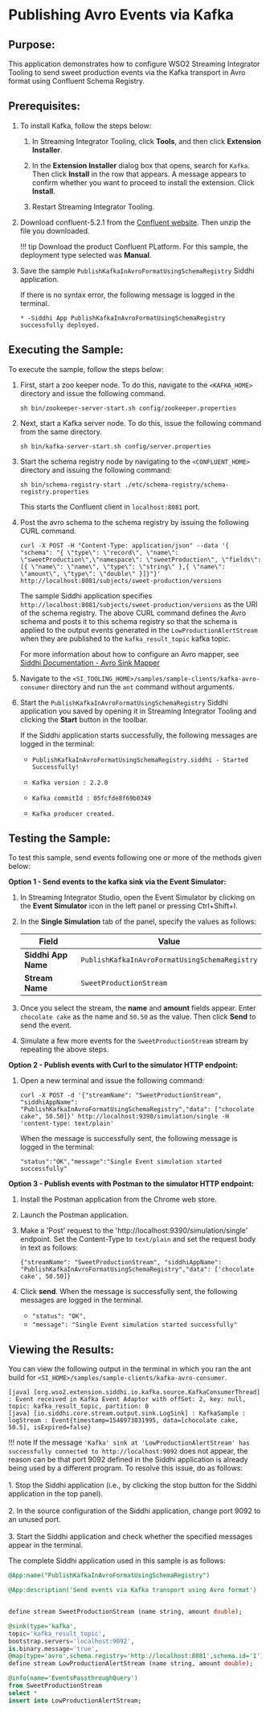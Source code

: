 # Publishing Avro Events via Kafka

## Purpose:

This application demonstrates how to configure WSO2 Streaming Integrator Tooling to send sweet production events via the Kafka transport in Avro format using Confluent Schema Registry.

## Prerequisites:

1. To install Kafka, follow the steps below:

	1. In Streaming Integrator Tooling, click **Tools**, and then click **Extension Installer**.
	
	2. In the **Extension Installer** dialog box that opens, search for `Kafka`. Then click **Install** in the row that appears. A message appears to confirm whether you want to proceed to install the extension. Click **Install**.
	
	3. Restart Streaming Integrator Tooling.

2. Download confluent-5.2.1 from the [Confluent website](https://www.confluent.io/download/). Then unzip the file you downloaded.

    !!! tip
        Download the product Confluent PLatform. For this sample, the deployment type selected was **Manual**.

3. Save the sample `PublishKafkaInAvroFormatUsingSchemaRegistry` Siddhi application.

    If there is no syntax error, the following message is logged in the terminal.
    
    ```
    * -Siddhi App PublishKafkaInAvroFormatUsingSchemaRegistry successfully deployed.
    ```

## Executing the Sample:

To execute the sample, follow the steps below:

1. First, start a zoo keeper node. To do this, navigate to the `<KAFKA_HOME>` directory and issue the following command.

    `sh bin/zookeeper-server-start.sh config/zookeeper.properties`

2. Next, start a Kafka server node. To do this, issue the following command from the same directory.

    `sh bin/kafka-server-start.sh config/server.properties`

3. Start the schema registry node by navigating to the `<CONFLUENT_HOME>` directory and issuing the following command:

    `sh bin/schema-registry-start ./etc/schema-registry/schema-registry.properties`
    
    This starts the Confluent client in `localhost:8081` port.

4. Post the avro schema to the schema registry by issuing the following CURL command.

    ```
    curl -X POST -H "Content-Type: application/json" --data '{ "schema": "{ \"type\": \"record\", \"name\": \"sweetProduction\",\"namespace\": \"sweetProduction\", \"fields\":[{ \"name\": \"name\", \"type\": \"string\" },{ \"name\": \"amount\", \"type\": \"double\" }]}"}' http://localhost:8081/subjects/sweet-production/versions
    ```
   
   The sample Siddhi application specifies `http://localhost:8081/subjects/sweet-production/versions` as the URI of the schema registry. The above CURL command defines the Avro schema and posts it to this schema registry so that the schema is applied to the output events generated in the `LowProductionAlertStream` when they are published to the `kafka_result_topic` kafka topic.
   
   For more information about how to configure an Avro mapper, see [Siddhi Documentation - Avro Sink Mapper](https://siddhi-io.github.io/siddhi-map-avro/api/latest/#avro-sink-mapper)

5. Navigate to the `<SI_TOOLING_HOME>/samples/sample-clients/kafka-avro-consumer` directory and run the `ant` command without arguments.

6. Start the `PublishKafkaInAvroFormatUsingSchemaRegistry` Siddhi application you saved by opening it in Streaming Integrator Tooling and clicking the **Start** button in the toolbar.
    
    If the Siddhi application starts successfully, the following messages are logged in the terminal:
    
    - `PublishKafkaInAvroFormatUsingSchemaRegistry.siddhi - Started Successfully!`
      
    - `Kafka version : 2.2.0`
    
    - `Kafka commitId : 05fcfde8f69b0349`
    
    - `Kafka producer created.`

## Testing the Sample:

To test this sample, send events following one or more of the methods given below:

**Option 1 - Send events to the kafka sink via the Event Simulator:**

1. In Streaming Integrator Studio, open the Event Simulator by clicking on the **Event Simulator** icon in the left panel or pressing Ctrl+Shift+I.

2. In the **Single Simulation** tab of the panel, specify the values as follows:

    | **Field**           | **Value**                                     |
    |---------------------|-----------------------------------------------|
    | **Siddhi App Name** | `PublishKafkaInAvroFormatUsingSchemaRegistry` |
    | **Stream Name**     | `SweetProductionStream`                       |

3. Once you select the stream, the **name** and **amount** fields appear. Enter `chocolate cake` as the name and `50.50` as the value. Then click **Send** to send the event.

4. Simulate a few more events for the `SweetProductionStream` stream by repeating the above steps.

**Option 2 - Publish events with Curl to the simulator HTTP endpoint:**

1. Open a new terminal and issue the following command:

    ```
    curl -X POST -d '{"streamName": "SweetProductionStream", "siddhiAppName": "PublishKafkaInAvroFormatUsingSchemaRegistry","data": ["chocolate cake", 50.50]}' http://localhost:9390/simulation/single -H 'content-type: text/plain'
    ```
   
    When the message is successfully sent, the following message is logged in the terminal:
    
    ```
    "status":"OK","message":"Single Event simulation started successfully"
    ```

**Option 3 - Publish events with Postman to the simulator HTTP endpoint:**

1. Install the Postman application from the Chrome web store.

2. Launch the Postman application.

3. Make a 'Post' request to the 'http://localhost:9390/simulation/single' endpoint. Set the Content-Type to `text/plain` and set the request body in text as follows:

    `{"streamName": "SweetProductionStream", "siddhiAppName": "PublishKafkaInAvroFormatUsingSchemaRegistry","data": ['chocolate cake', 50.50]}`
    
4. Click **send**. When the message is successfully sent, the following messages are logged in the terminal.

    *  `"status": "OK",`
    *  `"message": "Single Event simulation started successfully"`

## Viewing the Results:

You can view the following output in the terminal in which you ran the ant build for `<SI_HOME>/samples/sample-clients/kafka-avro-consumer`.
```
[java] [org.wso2.extension.siddhi.io.kafka.source.KafkaConsumerThread] : Event received in Kafka Event Adaptor with offSet: 2, key: null, topic: kafka_result_topic, partition: 0
[java] [io.siddhi.core.stream.output.sink.LogSink] : KafkaSample : logStream : Event{timestamp=1546973831995, data=[chocolate cake, 50.5], isExpired=false}
```

!!! note
    If the message `'Kafka' sink at 'LowProductionAlertStream' has successfully connected to http://localhost:9092` does not appear, the reason can be that port 9092 defined in the Siddhi application is already being used by a different program. To resolve this issue, do as follows:<br/><br/>
    1. Stop the Siddhi application (i.e., by clicking the stop button for the Siddhi application in the top panel).<br/><br/>
    2. In the source configuration of the Siddhi application, change port 9092 to an unused port.<br/><br/>
    3. Start the Siddhi application and check whether the specified messages appear in the terminal.

The complete Siddhi application used in this sample is as follows:

```sql
@App:name("PublishKafkaInAvroFormatUsingSchemaRegistry")

@App:description('Send events via Kafka transport using Avro format')


define stream SweetProductionStream (name string, amount double);

@sink(type='kafka',
topic='kafka_result_topic',
bootstrap.servers='localhost:9092',
is.binary.message='true',
@map(type='avro',schema.registry='http://localhost:8081',schema.id='1'))
define stream LowProductionAlertStream (name string, amount double);

@info(name='EventsPassthroughQuery')
from SweetProductionStream
select *
insert into LowProductionAlertStream;
```